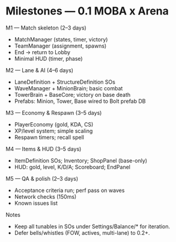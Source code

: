 # Milestones — 0.1 MOBA x Arena

M1 — Match skeleton (2–3 days)
- MatchManager (states, timer, victory)
- TeamManager (assignment, spawns)
- End → return to Lobby
- Minimal HUD (timer, phase)

M2 — Lane & AI (4–6 days)
- LaneDefinition + StructureDefinition SOs
- WaveManager + MinionBrain; basic combat
- TowerBrain + BaseCore; victory on base death
- Prefabs: Minion, Tower, Base wired to Bolt prefab DB

M3 — Economy & Respawn (3–5 days)
- PlayerEconomy (gold, KDA, CS)
- XP/level system; simple scaling
- Respawn timers; recall spell

M4 — Items & HUD (3–5 days)
- ItemDefinition SOs; Inventory; ShopPanel (base-only)
- HUD: gold, level, K/D/A; Scoreboard; EndPanel

M5 — QA & polish (2–3 days)
- Acceptance criteria run; perf pass on waves
- Network checks (150ms)
- Known issues list

Notes
- Keep all tunables in SOs under Settings/Balance/* for iteration.
- Defer bells/whistles (FOW, actives, multi-lane) to 0.2+.
